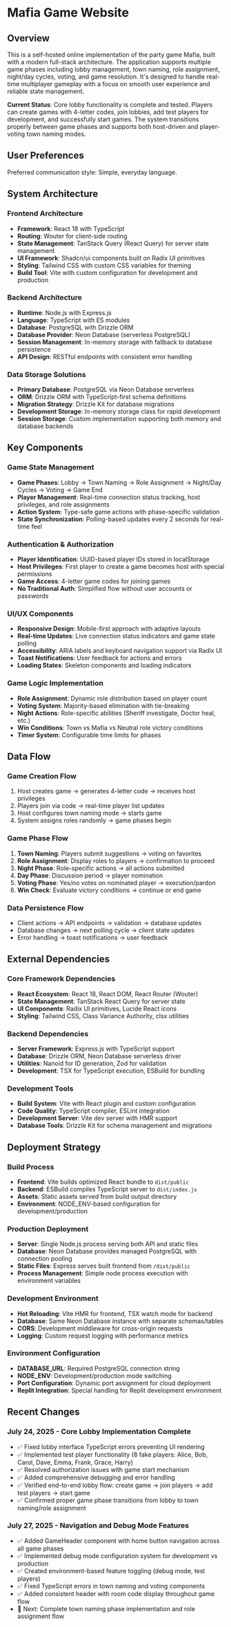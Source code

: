 # Mafia Game Website

## Overview

This is a self-hosted online implementation of the party game Mafia, built with a modern full-stack architecture. The application supports multiple game phases including lobby management, town naming, role assignment, night/day cycles, voting, and game resolution. It's designed to handle real-time multiplayer gameplay with a focus on smooth user experience and reliable state management.

**Current Status**: Core lobby functionality is complete and tested. Players can create games with 4-letter codes, join lobbies, add test players for development, and successfully start games. The system transitions properly between game phases and supports both host-driven and player-voting town naming modes.

## User Preferences

Preferred communication style: Simple, everyday language.

## System Architecture

### Frontend Architecture
- **Framework**: React 18 with TypeScript
- **Routing**: Wouter for client-side routing
- **State Management**: TanStack Query (React Query) for server state management
- **UI Framework**: Shadcn/ui components built on Radix UI primitives
- **Styling**: Tailwind CSS with custom CSS variables for theming
- **Build Tool**: Vite with custom configuration for development and production

### Backend Architecture
- **Runtime**: Node.js with Express.js
- **Language**: TypeScript with ES modules
- **Database**: PostgreSQL with Drizzle ORM
- **Database Provider**: Neon Database (serverless PostgreSQL)
- **Session Management**: In-memory storage with fallback to database persistence
- **API Design**: RESTful endpoints with consistent error handling

### Data Storage Solutions
- **Primary Database**: PostgreSQL via Neon Database serverless
- **ORM**: Drizzle ORM with TypeScript-first schema definitions
- **Migration Strategy**: Drizzle Kit for database migrations
- **Development Storage**: In-memory storage class for rapid development
- **Session Storage**: Custom implementation supporting both memory and database backends

## Key Components

### Game State Management
- **Game Phases**: Lobby → Town Naming → Role Assignment → Night/Day Cycles → Voting → Game End
- **Player Management**: Real-time connection status tracking, host privileges, and role assignments
- **Action System**: Type-safe game actions with phase-specific validation
- **State Synchronization**: Polling-based updates every 2 seconds for real-time feel

### Authentication & Authorization
- **Player Identification**: UUID-based player IDs stored in localStorage
- **Host Privileges**: First player to create a game becomes host with special permissions
- **Game Access**: 4-letter game codes for joining games
- **No Traditional Auth**: Simplified flow without user accounts or passwords

### UI/UX Components
- **Responsive Design**: Mobile-first approach with adaptive layouts
- **Real-time Updates**: Live connection status indicators and game state polling
- **Accessibility**: ARIA labels and keyboard navigation support via Radix UI
- **Toast Notifications**: User feedback for actions and errors
- **Loading States**: Skeleton components and loading indicators

### Game Logic Implementation
- **Role Assignment**: Dynamic role distribution based on player count
- **Voting System**: Majority-based elimination with tie-breaking
- **Night Actions**: Role-specific abilities (Sheriff investigate, Doctor heal, etc.)
- **Win Conditions**: Town vs Mafia vs Neutral role victory conditions
- **Timer System**: Configurable time limits for phases

## Data Flow

### Game Creation Flow
1. Host creates game → generates 4-letter code → receives host privileges
2. Players join via code → real-time player list updates
3. Host configures town naming mode → starts game
4. System assigns roles randomly → game phases begin

### Game Phase Flow
1. **Town Naming**: Players submit suggestions → voting on favorites
2. **Role Assignment**: Display roles to players → confirmation to proceed
3. **Night Phase**: Role-specific actions → all actions submitted
4. **Day Phase**: Discussion period → player nomination
5. **Voting Phase**: Yes/no votes on nominated player → execution/pardon
6. **Win Check**: Evaluate victory conditions → continue or end game

### Data Persistence Flow
- Client actions → API endpoints → validation → database updates
- Database changes → next polling cycle → client state updates
- Error handling → toast notifications → user feedback

## External Dependencies

### Core Framework Dependencies
- **React Ecosystem**: React 18, React DOM, React Router (Wouter)
- **State Management**: TanStack React Query for server state
- **UI Components**: Radix UI primitives, Lucide React icons
- **Styling**: Tailwind CSS, Class Variance Authority, clsx utilities

### Backend Dependencies
- **Server Framework**: Express.js with TypeScript support
- **Database**: Drizzle ORM, Neon Database serverless driver
- **Utilities**: Nanoid for ID generation, Zod for validation
- **Development**: TSX for TypeScript execution, ESBuild for bundling

### Development Tools
- **Build System**: Vite with React plugin and custom configuration
- **Code Quality**: TypeScript compiler, ESLint integration
- **Development Server**: Vite dev server with HMR support
- **Database Tools**: Drizzle Kit for schema management and migrations

## Deployment Strategy

### Build Process
- **Frontend**: Vite builds optimized React bundle to `dist/public`
- **Backend**: ESBuild compiles TypeScript server to `dist/index.js`
- **Assets**: Static assets served from build output directory
- **Environment**: NODE_ENV-based configuration for development/production

### Production Deployment
- **Server**: Single Node.js process serving both API and static files
- **Database**: Neon Database provides managed PostgreSQL with connection pooling
- **Static Files**: Express serves built frontend from `/dist/public`
- **Process Management**: Simple node process execution with environment variables

### Development Environment
- **Hot Reloading**: Vite HMR for frontend, TSX watch mode for backend
- **Database**: Same Neon Database instance with separate schemas/tables
- **CORS**: Development middleware for cross-origin requests
- **Logging**: Custom request logging with performance metrics

### Environment Configuration
- **DATABASE_URL**: Required PostgreSQL connection string
- **NODE_ENV**: Development/production mode switching
- **Port Configuration**: Dynamic port assignment for cloud deployment
- **Replit Integration**: Special handling for Replit development environment

## Recent Changes

### July 24, 2025 - Core Lobby Implementation Complete
- ✅ Fixed lobby interface TypeScript errors preventing UI rendering
- ✅ Implemented test player functionality (8 fake players: Alice, Bob, Carol, Dave, Emma, Frank, Grace, Harry)
- ✅ Resolved authorization issues with game start mechanism
- ✅ Added comprehensive debugging and error handling
- ✅ Verified end-to-end lobby flow: create game → join players → add test players → start game
- ✅ Confirmed proper game phase transitions from lobby to town naming/role assignment

### July 27, 2025 - Navigation and Debug Mode Features
- ✅ Added GameHeader component with home button navigation across all game phases
- ✅ Implemented debug mode configuration system for development vs production
- ✅ Created environment-based feature toggling (debug mode, test players)
- ✅ Fixed TypeScript errors in town naming and voting components
- ✅ Added consistent header with room code display throughout game flow
- 🎯 Next: Complete town naming phase implementation and role assignment flow